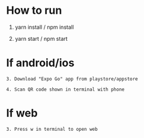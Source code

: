 # How to run

1. yarn install / npm install

2. yarn start / npm start

# If android/ios
	3. Download "Expo Go" app from playstore/appstore

	4. Scan QR code shown in terminal with phone

# If web
	3. Press w in terminal to open web